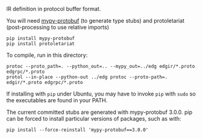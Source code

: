 IR definition in protocol buffer format.

You will need [mypy-protobuf](https://github.com/dropbox/mypy-protobuf) (to generate type stubs) and protoletariat (post-processing to use relative imports)
```commandline
pip install mypy-protobuf
pip install protoletariat
```

To compile, run in this directory:

```
protoc --proto_path=. --python_out=.. --mypy_out=../edg edgir/*.proto edgrpc/*.proto
protol --in-place --python-out ../edg protoc --proto-path=. edgir/*.proto edgrpc/*.proto
```

If installing with `pip` under Ubuntu, you may have to invoke `pip` with `sudo` so the executables are found in your PATH. 

The current committed stubs are generated with mypy-protobuf 3.0.0.
pip can be forced to install particular versions of packages, such as with: 
```
pip install --force-reinstall 'mypy-protobuf==3.0.0'
```
